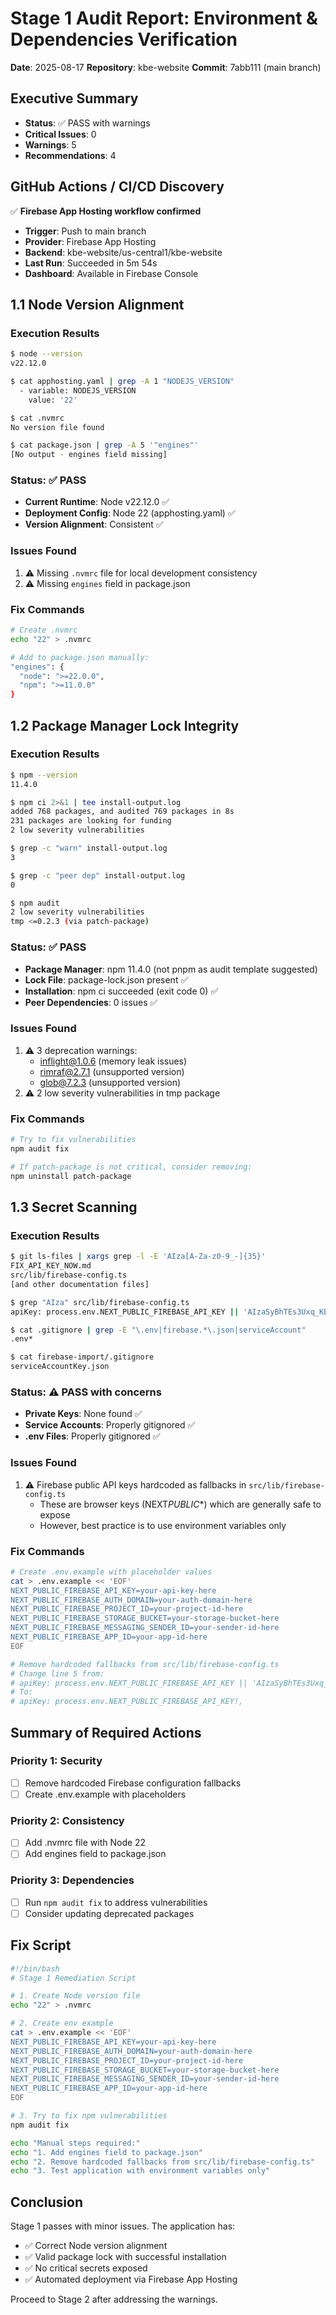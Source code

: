 # Stage 1 Audit Report: Environment & Dependencies Verification

**Date**: 2025-08-17
**Repository**: kbe-website
**Commit**: 7abb111 (main branch)

## Executive Summary

- **Status**: ✅ PASS with warnings
- **Critical Issues**: 0
- **Warnings**: 5
- **Recommendations**: 4

## GitHub Actions / CI/CD Discovery

✅ **Firebase App Hosting workflow confirmed**

- **Trigger**: Push to main branch
- **Provider**: Firebase App Hosting
- **Backend**: kbe-website/us-central1/kbe-website
- **Last Run**: Succeeded in 5m 54s
- **Dashboard**: Available in Firebase Console

## 1.1 Node Version Alignment

### Execution Results

```bash
$ node --version
v22.12.0

$ cat apphosting.yaml | grep -A 1 "NODEJS_VERSION"
  - variable: NODEJS_VERSION
    value: '22'

$ cat .nvmrc
No version file found

$ cat package.json | grep -A 5 '"engines"'
[No output - engines field missing]
```

### Status: ✅ PASS

- **Current Runtime**: Node v22.12.0 ✅
- **Deployment Config**: Node 22 (apphosting.yaml) ✅
- **Version Alignment**: Consistent ✅

### Issues Found

1. ⚠️ Missing `.nvmrc` file for local development consistency
2. ⚠️ Missing `engines` field in package.json

### Fix Commands

```bash
# Create .nvmrc
echo "22" > .nvmrc

# Add to package.json manually:
"engines": {
  "node": ">=22.0.0",
  "npm": ">=11.0.0"
}
```

## 1.2 Package Manager Lock Integrity

### Execution Results

```bash
$ npm --version
11.4.0

$ npm ci 2>&1 | tee install-output.log
added 768 packages, and audited 769 packages in 8s
231 packages are looking for funding
2 low severity vulnerabilities

$ grep -c "warn" install-output.log
3

$ grep -c "peer dep" install-output.log
0

$ npm audit
2 low severity vulnerabilities
tmp <=0.2.3 (via patch-package)
```

### Status: ✅ PASS

- **Package Manager**: npm 11.4.0 (not pnpm as audit template suggested)
- **Lock File**: package-lock.json present ✅
- **Installation**: npm ci succeeded (exit code 0) ✅
- **Peer Dependencies**: 0 issues ✅

### Issues Found

1. ⚠️ 3 deprecation warnings:
   - inflight@1.0.6 (memory leak issues)
   - rimraf@2.7.1 (unsupported version)
   - glob@7.2.3 (unsupported version)
2. ⚠️ 2 low severity vulnerabilities in tmp package

### Fix Commands

```bash
# Try to fix vulnerabilities
npm audit fix

# If patch-package is not critical, consider removing:
npm uninstall patch-package
```

## 1.3 Secret Scanning

### Execution Results

```bash
$ git ls-files | xargs grep -l -E 'AIza[A-Za-z0-9_-]{35}'
FIX_API_KEY_NOW.md
src/lib/firebase-config.ts
[and other documentation files]

$ grep "AIza" src/lib/firebase-config.ts
apiKey: process.env.NEXT_PUBLIC_FIREBASE_API_KEY || 'AIzaSyBhTEs3Uxq_KBLBzbzIL2VB4Ao_DBw9faM',

$ cat .gitignore | grep -E "\.env|firebase.*\.json|serviceAccount"
.env*

$ cat firebase-import/.gitignore
serviceAccountKey.json
```

### Status: ⚠️ PASS with concerns

- **Private Keys**: None found ✅
- **Service Accounts**: Properly gitignored ✅
- **.env Files**: Properly gitignored ✅

### Issues Found

1. ⚠️ Firebase public API keys hardcoded as fallbacks in `src/lib/firebase-config.ts`
   - These are browser keys (NEXT*PUBLIC*\*) which are generally safe to expose
   - However, best practice is to use environment variables only

### Fix Commands

```bash
# Create .env.example with placeholder values
cat > .env.example << 'EOF'
NEXT_PUBLIC_FIREBASE_API_KEY=your-api-key-here
NEXT_PUBLIC_FIREBASE_AUTH_DOMAIN=your-auth-domain-here
NEXT_PUBLIC_FIREBASE_PROJECT_ID=your-project-id-here
NEXT_PUBLIC_FIREBASE_STORAGE_BUCKET=your-storage-bucket-here
NEXT_PUBLIC_FIREBASE_MESSAGING_SENDER_ID=your-sender-id-here
NEXT_PUBLIC_FIREBASE_APP_ID=your-app-id-here
EOF

# Remove hardcoded fallbacks from src/lib/firebase-config.ts
# Change line 5 from:
# apiKey: process.env.NEXT_PUBLIC_FIREBASE_API_KEY || 'AIzaSyBhTEs3Uxq_KBLBzbzIL2VB4Ao_DBw9faM',
# To:
# apiKey: process.env.NEXT_PUBLIC_FIREBASE_API_KEY!,
```

## Summary of Required Actions

### Priority 1: Security

- [ ] Remove hardcoded Firebase configuration fallbacks
- [ ] Create .env.example with placeholders

### Priority 2: Consistency

- [ ] Add .nvmrc file with Node 22
- [ ] Add engines field to package.json

### Priority 3: Dependencies

- [ ] Run `npm audit fix` to address vulnerabilities
- [ ] Consider updating deprecated packages

## Fix Script

```bash
#!/bin/bash
# Stage 1 Remediation Script

# 1. Create Node version file
echo "22" > .nvmrc

# 2. Create env example
cat > .env.example << 'EOF'
NEXT_PUBLIC_FIREBASE_API_KEY=your-api-key-here
NEXT_PUBLIC_FIREBASE_AUTH_DOMAIN=your-auth-domain-here
NEXT_PUBLIC_FIREBASE_PROJECT_ID=your-project-id-here
NEXT_PUBLIC_FIREBASE_STORAGE_BUCKET=your-storage-bucket-here
NEXT_PUBLIC_FIREBASE_MESSAGING_SENDER_ID=your-sender-id-here
NEXT_PUBLIC_FIREBASE_APP_ID=your-app-id-here
EOF

# 3. Try to fix npm vulnerabilities
npm audit fix

echo "Manual steps required:"
echo "1. Add engines field to package.json"
echo "2. Remove hardcoded fallbacks from src/lib/firebase-config.ts"
echo "3. Test application with environment variables only"
```

## Conclusion

Stage 1 passes with minor issues. The application has:

- ✅ Correct Node version alignment
- ✅ Valid package lock with successful installation
- ✅ No critical secrets exposed
- ✅ Automated deployment via Firebase App Hosting

Proceed to Stage 2 after addressing the warnings.
